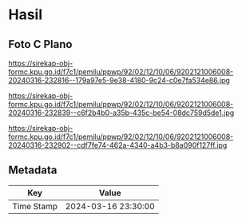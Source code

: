# Hasil

## Foto C Plano

https://sirekap-obj-formc.kpu.go.id/f7c1/pemilu/ppwp/92/02/12/10/06/9202121006008-20240316-232816--179a97e5-9e38-4180-9c24-c0e7fa534e86.jpg

https://sirekap-obj-formc.kpu.go.id/f7c1/pemilu/ppwp/92/02/12/10/06/9202121006008-20240316-232839--c6f2b4b0-a35b-435c-be54-08dc759d5de1.jpg

https://sirekap-obj-formc.kpu.go.id/f7c1/pemilu/ppwp/92/02/12/10/06/9202121006008-20240316-232902--cdf7fe74-462a-4340-a4b3-b8a090f127ff.jpg


## Metadata

| Key        | Value               |
| ---------- | ------------------- |
| Time Stamp | 2024-03-16 23:30:00 |



